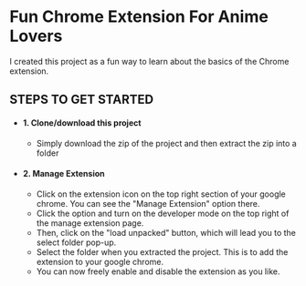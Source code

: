 # Fun Chrome Extension For Anime Lovers

I created this project as a fun way to learn about the basics of the Chrome extension.

## STEPS TO GET STARTED

- #### 1. Clone/download this project

  - Simply download the zip of the project and then extract the zip into a folder

- #### 2. Manage Extension

  - Click on the extension icon on the top right section of your google chrome. You can see the "Manage Extension" option there.
  - Click the option and turn on the developer mode on the top right of the manage extension page.
  - Then, click on the "load unpacked" button, which will lead you to the select folder pop-up.
  - Select the folder when you extracted the project. This is to add the extension to your google chrome.
  - You can now freely enable and disable the extension as you like.
